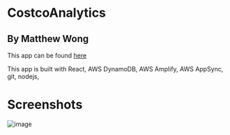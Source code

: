 # CostcoAnalytics

## By Matthew Wong

This app can be found [here](https://master.d2ma2xsnuu3nlm.amplifyapp.com/)

This app is built with React, AWS DynamoDB, AWS Amplify, AWS AppSync, git, nodejs, 
# Screenshots
![image](https://user-images.githubusercontent.com/20716672/144202482-d7a4d2d9-d34e-46a9-9f90-1b1e752fdf5c.png)

